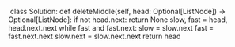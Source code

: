 ​
class Solution:
def deleteMiddle(self, head: Optional[ListNode]) -> Optional[ListNode]:
if not head.next: return None
slow, fast = head, head.next.next
while fast and fast.next:
slow = slow.next
fast = fast.next.next
slow.next = slow.next.next
return head